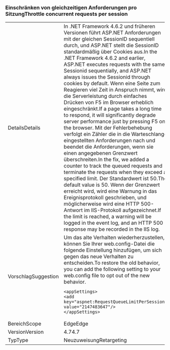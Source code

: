 ### <a name="throttle-concurrent-requests-per-session"></a><span data-ttu-id="e0052-101">Einschränken von gleichzeitigen Anforderungen pro Sitzung</span><span class="sxs-lookup"><span data-stu-id="e0052-101">Throttle concurrent requests per session</span></span>

|   |   |
|---|---|
|<span data-ttu-id="e0052-102">Details</span><span class="sxs-lookup"><span data-stu-id="e0052-102">Details</span></span>|<span data-ttu-id="e0052-103">In .NET Framework 4.6.2 und früheren Versionen führt ASP.NET Anforderungen mit der gleichen SessionID sequentiell durch, und ASP.NET stellt die SessionID standardmäßig über Cookies aus.</span><span class="sxs-lookup"><span data-stu-id="e0052-103">In the .NET Framework 4.6.2 and earlier, ASP.NET executes requests with the same Sessionid sequentially, and ASP.NET always issues the Sessionid through cookies by default.</span></span> <span data-ttu-id="e0052-104">Wenn eine Seite zum Reagieren viel Zeit in Anspruch nimmt, wird die Serverleistung durch einfaches Drücken von F5 im Browser erheblich eingeschränkt.</span><span class="sxs-lookup"><span data-stu-id="e0052-104">If a page takes a long time to respond, it will significantly degrade server performance just by pressing F5 on the browser.</span></span> <span data-ttu-id="e0052-105">Mit der Fehlerbehebung verfolgt ein Zähler die in die Warteschlange eingestellten Anforderungen nach und beendet die Anforderungen, wenn sie einen angegebenen Grenzwert überschreiten.</span><span class="sxs-lookup"><span data-stu-id="e0052-105">In the fix, we added a counter to track the queued requests and terminate the requests when they exceed a specified limit.</span></span> <span data-ttu-id="e0052-106">Der Standardwert ist 50.</span><span class="sxs-lookup"><span data-stu-id="e0052-106">The default value is 50.</span></span> <span data-ttu-id="e0052-107">Wenn der Grenzwert erreicht wird, wird eine Warnung in das Ereignisprotokoll geschrieben, und möglicherweise wird eine HTTP 500-Antwort im IIS-Protokoll aufgezeichnet.</span><span class="sxs-lookup"><span data-stu-id="e0052-107">If the limit is reached, a warning will be logged in the event log, and an HTTP 500 response may be recorded in the IIS log.</span></span>|
|<span data-ttu-id="e0052-108">Vorschlag</span><span class="sxs-lookup"><span data-stu-id="e0052-108">Suggestion</span></span>|<span data-ttu-id="e0052-109">Um das alte Verhalten wiederherzustellen, können Sie Ihrer web.config-Datei die folgende Einstellung hinzufügen, um sich gegen das neue Verhalten zu entscheiden.</span><span class="sxs-lookup"><span data-stu-id="e0052-109">To restore the old behavior, you can add the following setting to your web.config file to opt out of the new behavior.</span></span><pre><code class="language-xml">&lt;appSettings&gt;&#13;&#10;&lt;add key=&quot;aspnet:RequestQueueLimitPerSession&quot; value=&quot;2147483647&quot;/&gt;&#13;&#10;&lt;/appSettings&gt;&#13;&#10;</code></pre>|
|<span data-ttu-id="e0052-110">Bereich</span><span class="sxs-lookup"><span data-stu-id="e0052-110">Scope</span></span>|<span data-ttu-id="e0052-111">Edge</span><span class="sxs-lookup"><span data-stu-id="e0052-111">Edge</span></span>|
|<span data-ttu-id="e0052-112">Version</span><span class="sxs-lookup"><span data-stu-id="e0052-112">Version</span></span>|<span data-ttu-id="e0052-113">4.7</span><span class="sxs-lookup"><span data-stu-id="e0052-113">4.7</span></span>|
|<span data-ttu-id="e0052-114">Typ</span><span class="sxs-lookup"><span data-stu-id="e0052-114">Type</span></span>|<span data-ttu-id="e0052-115">Neuzuweisung</span><span class="sxs-lookup"><span data-stu-id="e0052-115">Retargeting</span></span>|

